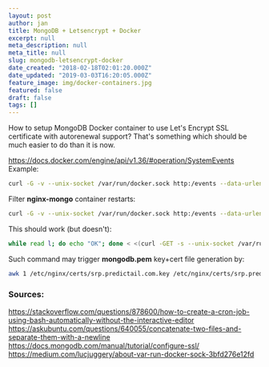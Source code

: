 ```yaml
---
layout: post
author: jan
title: MongoDB + Letsencrypt + Docker
excerpt: null
meta_description: null
meta_title: null
slug: mongodb-letsencrypt-docker
date_created: "2018-02-18T02:01:20.000Z"
date_updated: "2019-03-03T16:20:05.000Z"
feature_image: img/docker-containers.jpg
featured: false
draft: false
tags: []
---
```


How to setup MongoDB Docker container to use Let's Encrypt SSL certificate with autorenewal support?
That's something which should be much easier to do than it is now.

https://docs.docker.com/engine/api/v1.36/#operation/SystemEvents
Example:

```bash
curl -G -v --unix-socket /var/run/docker.sock http:/events --data-urlencode 'filters={"container":["nginx-mongo"]}'
```

Filter **nginx-mongo** container restarts:

```bash
curl -G -v --unix-socket /var/run/docker.sock http:/events --data-urlencode 'filters={"container":["nginx-mongo"],"event":["restart"]}'
```

This should work (but doesn't):

```bash
while read l; do echo "OK"; done < <(curl -GET -s --unix-socket /var/run/docker.sock http:/events --data-urlencode 'filters={"container":["nginx-mongo"],"event":["restart"]}')
```

Such command may trigger **mongodb.pem** key+cert file generation by:

```bash
awk 1 /etc/nginx/certs/srp.predictail.com.key /etc/nginx/certs/srp.predictail.com.crt > /mongo-ssl/mongodb.pem
```

### Sources:

https://stackoverflow.com/questions/878600/how-to-create-a-cron-job-using-bash-automatically-without-the-interactive-editor
https://askubuntu.com/questions/640055/concatenate-two-files-and-separate-them-with-a-newline
https://docs.mongodb.com/manual/tutorial/configure-ssl/
https://medium.com/lucjuggery/about-var-run-docker-sock-3bfd276e12fd
